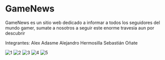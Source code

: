 # GameNews
GameNews es un sitio web dedicado a informar a todos los seguidores del mundo gamer,
sumate a nosotros a seguir este enorme travesia aun por descubrir

Integrantes:
Alex Adasme
Alejandro Hermosilla
Sebastián Oñate 

![1](https://user-images.githubusercontent.com/51329486/70680966-84546c80-1c78-11ea-823d-ee1f0a2005e2.PNG)
![2](https://user-images.githubusercontent.com/51329486/70681035-c54c8100-1c78-11ea-945a-a9aeaf68d752.PNG)
![3](https://user-images.githubusercontent.com/51329486/70681036-c54c8100-1c78-11ea-89fc-250e1fedaa4e.PNG)
![4](https://user-images.githubusercontent.com/51329486/70681037-c5e51780-1c78-11ea-8d5e-e4c5a6a3fe3a.PNG)
![5](https://user-images.githubusercontent.com/51329486/70681038-c5e51780-1c78-11ea-8c51-386e8e91a3bb.PNG)

